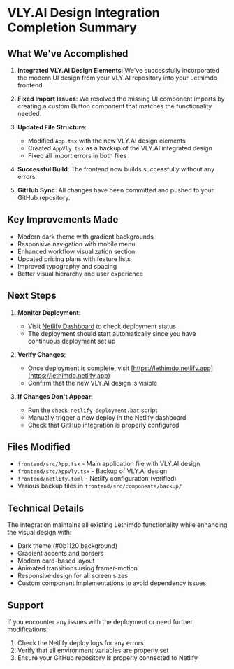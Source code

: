 # VLY.AI Design Integration Completion Summary

## What We've Accomplished

1. **Integrated VLY.AI Design Elements**: We've successfully incorporated the modern UI design from your VLY.AI repository into your Lethimdo frontend.

2. **Fixed Import Issues**: We resolved the missing UI component imports by creating a custom Button component that matches the functionality needed.

3. **Updated File Structure**: 
   - Modified `App.tsx` with the new VLY.AI design elements
   - Created `AppVly.tsx` as a backup of the VLY.AI integrated design
   - Fixed all import errors in both files

4. **Successful Build**: The frontend now builds successfully without any errors.

5. **GitHub Sync**: All changes have been committed and pushed to your GitHub repository.

## Key Improvements Made

- Modern dark theme with gradient backgrounds
- Responsive navigation with mobile menu
- Enhanced workflow visualization section
- Updated pricing plans with feature lists
- Improved typography and spacing
- Better visual hierarchy and user experience

## Next Steps

1. **Monitor Deployment**: 
   - Visit [Netlify Dashboard](https://app.netlify.com/sites/lethimdo/deploys) to check deployment status
   - The deployment should start automatically since you have continuous deployment set up

2. **Verify Changes**:
   - Once deployment is complete, visit [https://lethimdo.netlify.app](https://lethimdo.netlify.app)
   - Confirm that the new VLY.AI design is visible

3. **If Changes Don't Appear**:
   - Run the `check-netlify-deployment.bat` script
   - Manually trigger a new deploy in the Netlify dashboard
   - Check that GitHub integration is properly configured

## Files Modified

- `frontend/src/App.tsx` - Main application file with VLY.AI design
- `frontend/src/AppVly.tsx` - Backup of VLY.AI design
- `frontend/netlify.toml` - Netlify configuration (verified)
- Various backup files in `frontend/src/components/backup/`

## Technical Details

The integration maintains all existing Lethimdo functionality while enhancing the visual design with:
- Dark theme (#0b1120 background)
- Gradient accents and borders
- Modern card-based layout
- Animated transitions using framer-motion
- Responsive design for all screen sizes
- Custom component implementations to avoid dependency issues

## Support

If you encounter any issues with the deployment or need further modifications:
1. Check the Netlify deploy logs for any errors
2. Verify that all environment variables are properly set
3. Ensure your GitHub repository is properly connected to Netlify